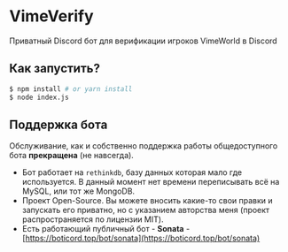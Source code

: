 # VimeVerify
Приватный Discord бот для верификации игроков VimeWorld в Discord

## Как запустить?
```bash
$ npm install # or yarn install
$ node index.js
```

## Поддержка бота
Обслуживание, как и собственно поддержка работы общедоступного бота **прекращена** (не навсегда).
* Бот работает на `rethinkdb`, базу данных которая мало где используется. В данный момент нет времени переписывать всё на MySQL, или тот же MongoDB.
* Проект Open-Source. Вы можете вносить какие-то свои правки и запускать его приватно, но с указанием авторства меня (проект распространяется по лицензии MIT).
* Есть работающий публичный бот - **Sonata** - [https://boticord.top/bot/sonata](https://boticord.top/bot/sonata)
